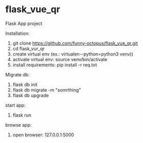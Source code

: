 # flask_vue_qr
Flask App project

Installation:
1. git clone https://github.com/funny-octopus/flask_vue_qr.git
2. cd flask_vur_qr
3. create virtual env (ex.: virtualen--python=python3 venv))
4. activate virtual env: source venv/bin/activate
5. install requirements: pip install -r req.txt

Migrate db:
1. flask db init
2. flask db migrate -m "somrthing"
3. flask db upgrade

start app:
1. flask run

browse app:
1. open browser: 127.0.0.1:5000

